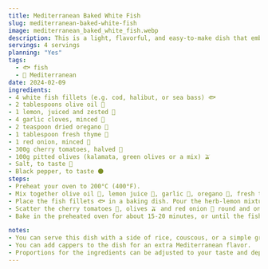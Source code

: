 ```yaml
---
title: Mediterranean Baked White Fish
slug: mediterranean-baked-white-fish
image: mediterranean_baked_white_fish.webp
description: This is a light, flavorful, and easy-to-make dish that embodies the essence of Mediterranean cuisine. This dish is not only a treat to the taste buds but also a healthy option rich in omega-3 fatty acids and antioxidants.
servings: 4 servings
planning: "Yes"
tags:
  - 🐟 fish 
  - 🌊 Mediterranean
date: 2024-02-09
ingredients:
- 4 white fish fillets (e.g. cod, halibut, or sea bass) 🐟
- 2 tablespoons olive oil 🏺
- 1 lemon, juiced and zested 🍋
- 4 garlic cloves, minced 🧄
- 2 teaspoon dried oregano 🌿
- 1 tablespoon fresh thyme 🌿
- 1 red onion, minced 🧅
- 300g cherry tomatoes, halved 🍅
- 100g pitted olives (kalamata, green olives or a mix) 🫒
- Salt, to taste 🧂
- Black pepper, to taste 🌑
steps:
- Preheat your oven to 200°C (400°F).
- Mix together olive oil 🏺, lemon juice 🍋, garlic 🧄, oregano 🌿, fresh thyme 🌿, salt 🧂 and pepper 🌑.
- Place the fish fillets 🐟 in a baking dish. Pour the herb-lemon mixture over the fillets, making sure they're evenly coated.
- Scatter the cherry tomatoes 🍅, olives 🫒 and red onion 🧅 round and on top of the fish.
- Bake in the preheated oven for about 15-20 minutes, or until the fish flakes easily with a fork.

notes:
- You can serve this dish with a side of rice, couscous, or a simple green salad.
- You can add cappers to the dish for an extra Mediterranean flavor.
- Proportions for the ingredients can be adjusted to your taste and depending on what you have available.
---
```

